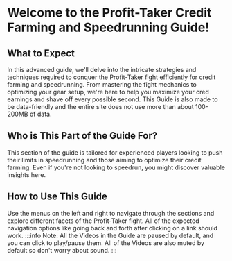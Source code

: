 # Welcome to the Profit-Taker Credit Farming and Speedrunning Guide!

## What to Expect

In this advanced guide, we'll delve into the intricate strategies and techniques required to conquer the Profit-Taker fight efficiently for credit farming and speedrunning. From mastering the fight mechanics to optimizing your gear setup, we're here to help you maximize your cred earnings and shave off every possible second. This Guide is also made to be data-friendly and the entire site does not use more than about 100-200MB of data.

## Who is This Part of the Guide For?

This section of the guide is tailored for experienced players looking to push their limits in speedrunning and those aiming to optimize their credit farming. Even if you're not looking to speedrun, you might discover valuable insights here.

## How to Use This Guide

Use the menus on the left and right to navigate through the sections and explore different facets of the Profit-Taker fight. All of the expected navigation options like going back and forth after clicking on a link should work.
:::info Note:
All the Videos in the Guide are paused by default, and you can click to play/pause them. All of the Videos are also muted by default so don't worry about sound.
:::